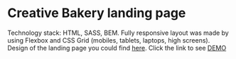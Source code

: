 # Creative Bakery landing page

Technology stack: HTML, SASS, BEM.
Fully responsive layout was made by using Flexbox and CSS Grid (mobiles, tablets, laptops, high screens).
Design of the landing page you could find [here](https://www.figma.com/file/dY3izAm0Vspsmra4lQWQIP/Bakerlab-(FE)?node-id=11342%3A1117).
Click the link to see [DEMO](https://nikitiliok.github.io/layout_creativeBakery/)
